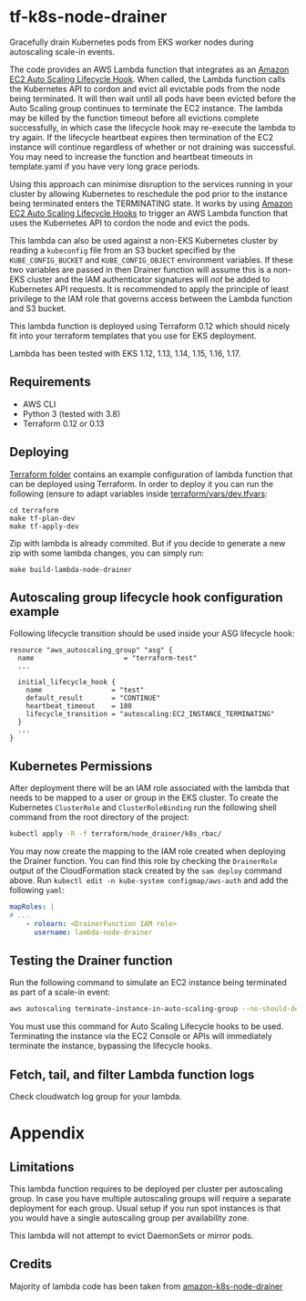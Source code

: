 # tf-k8s-node-drainer
Gracefully drain Kubernetes pods from EKS worker nodes during autoscaling scale-in events.

The code provides an AWS Lambda function that integrates as an [Amazon EC2 Auto
Scaling Lifecycle Hook](https://docs.aws.amazon.com/autoscaling/ec2/userguide/lifecycle-hooks.html).
When called, the Lambda function calls the Kubernetes API to cordon and evict all evictable pods from the node being 
terminated. It will then wait until all pods have been evicted before the Auto Scaling group continues to terminate the
EC2 instance. The lambda may be killed by the function timeout before all evictions complete successfully, in which case
the lifecycle hook may re-execute the lambda to try again. If the lifecycle heartbeat expires then termination of the EC2
instance will continue regardless of whether or not draining was successful. You may need to increase the function and
heartbeat timeouts in template.yaml if you have very long grace periods.

Using this approach can minimise disruption to the services running in your cluster by allowing Kubernetes to 
reschedule the pod prior to the instance being terminated enters the TERMINATING state. It works by using 
[Amazon EC2 Auto Scaling Lifecycle Hooks](https://docs.aws.amazon.com/autoscaling/ec2/userguide/lifecycle-hooks.html)
to trigger an AWS Lambda function that uses the Kubernetes API to cordon the node and evict the pods.

This lambda can also be used against a non-EKS Kubernetes cluster by reading a `kubeconfig` file from an S3 bucket
specified by the `KUBE_CONFIG_BUCKET` and `KUBE_CONFIG_OBJECT` environment variables. If these two variables are passed 
in then Drainer function will assume this is a non-EKS cluster and the IAM authenticator signatures will _not_ be added 
to Kubernetes API requests. It is recommended to apply the principle of least privilege to the IAM role that governs
access between the Lambda function and S3 bucket.

This lambda function is deployed using Terraform 0.12 which should nicely fit into your terraform templates that you use for EKS deployment.

Lambda has been tested with EKS 1.12, 1.13, 1.14, 1.15, 1.16, 1.17.

## Requirements

* AWS CLI
* Python 3 (tested with 3.8)
* Terraform 0.12 or 0.13

## Deploying

[Terraform folder](./terraform) contains an example configuration of lambda function that can be deployed using Terraform. In order to deploy it you can run the following (ensure to adapt variables inside [terraform/vars/dev.tfvars](./terraform/vars/dev.tfvars):

```
cd terraform
make tf-plan-dev
make tf-apply-dev
```

Zip with lambda is already commited. But if you decide to generate a new zip with some lambda changes, you can simply run:

```
make build-lambda-node-drainer
```

## Autoscaling group lifecycle hook configuration example

Following lifecycle transition should be used inside your ASG lifecycle hook:

```
resource "aws_autoscaling_group" "asg" {
  name                      = "terraform-test"
  ...

  initial_lifecycle_hook {
    name                 = "test"
    default_result       = "CONTINUE"
    heartbeat_timeout    = 180
    lifecycle_transition = "autoscaling:EC2_INSTANCE_TERMINATING"
  }
  ...
}
```

## Kubernetes Permissions

After deployment there will be an IAM role associated with the lambda that needs to be mapped to a user or group in 
the EKS cluster. To create the Kubernetes `ClusterRole` and `ClusterRoleBinding` run the following shell command from the root 
directory of the project:

```bash
kubectl apply -R -f terraform/node_drainer/k8s_rbac/
```

You may now create the mapping to the IAM role created when deploying the Drainer function. 
You can find this role by checking the `DrainerRole` output of the CloudFormation stack created by the `sam deploy`
command above. Run `kubectl edit -n kube-system configmap/aws-auth` and add the following `yaml`:

```yaml
mapRoles: | 
# ...
    - rolearn: <DrainerFunction IAM role>
      username: lambda-node-drainer
```

## Testing the Drainer function

Run the following command to simulate an EC2 instance being terminated as part of a scale-in event:

```bash
aws autoscaling terminate-instance-in-auto-scaling-group --no-should-decrement-desired-capacity --instance-id <instance-id>
```

You must use this command for Auto Scaling Lifecycle hooks to be used. Terminating the instance via the EC2 Console or APIs will immediately terminate the instance, bypassing the lifecycle hooks.

## Fetch, tail, and filter Lambda function logs

Check cloudwatch log group for your lambda.

# Appendix

## Limitations

This lambda function requires to be deployed per cluster per autoscaling group. In case you have multiple autoscaling groups will require a separate deployment for each group. Usual setup if you run spot instances is that you would have a single autoscaling group per availability zone.

This lambda will not attempt to evict DaemonSets or mirror pods.

## Credits

Majority of lambda code has been taken from [amazon-k8s-node-drainer](https://github.com/aws-samples/amazon-k8s-node-drainer)
